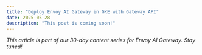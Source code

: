 ```yaml
---
title: "Deploy Envoy AI Gateway in GKE with Gateway API"
date: 2025-05-28
description: "This post is coming soon!"
---
```


*This article is part of our 30-day content series for Envoy AI Gateway. Stay tuned!*
